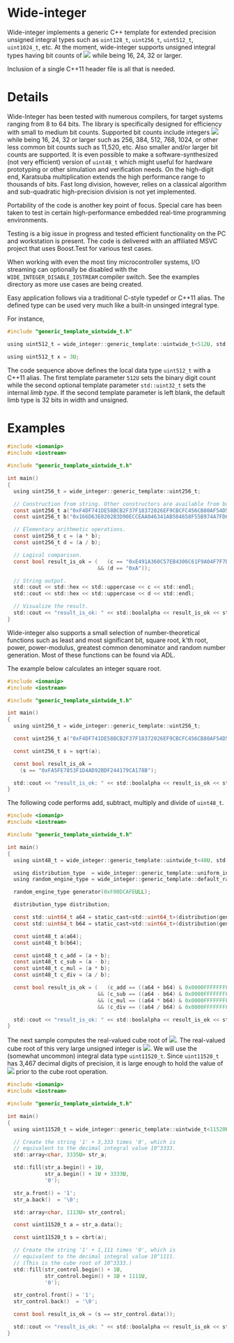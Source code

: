 # Wide-integer
Wide-integer implements a generic C++ template for extended precision unsigned integral types such as `uint128_t`, `uint256_t`, `uint512_t`, `uint1024_t`, etc. At the moment, wide-integer supports unsigned integral types having bit counts of <img src="https://render.githubusercontent.com/render/math?math=1{\ldots}63{\times}2^{N}"> while being 16, 24, 32 or larger.

Inclusion of a single C++11 header file is all that is needed.

# Details
Wide-Integer has been tested with numerous compilers, for target systems ranging from 8 to 64 bits. The library is specifically designed for efficiency with small to medium bit counts. Supported bit counts include integers <img src="https://render.githubusercontent.com/render/math?math=1{\ldots}63{\times}2^{N}"> while being 16, 24, 32 or larger such as 256, 384, 512, 768, 1024, or other less common bit counts such as 11,520, etc. Also smaller and/or larger bit counts are supported. It is even possible to make a software-synthesized (not very efficient) version of `uint48_t` which might useful for hardware prototyping or other simulation and verification needs. On the high-digit end, Karatsuba multiplication extends the high performance range to thousands of bits. Fast long division, however, relies on a classical algorithm and sub-quadratic high-precision division is not yet implemented.

Portability of the code is another key point of focus. Special care has been taken to test in certain high-performance embedded real-time programming environments.

Testing is a big issue in progress and tested efficient functionality on the PC and workstation is present. The code is delivered with an affiliated MSVC project that uses Boost.Test for various test cases.

When working with even the most tiny microcontroller systems, I/O streaming can optionally be disabled with the `WIDE_INTEGER_DISABLE_IOSTREAM` compiler switch. See the examples directory as more use cases are being created.

Easy application follows via a traditional C-style typedef or C++11 alias. The defined type can be used very much like a built-in unsinged integral type.

For instance,

```C
#include "generic_template_uintwide_t.h"

using uint512_t = wide_integer::generic_template::uintwide_t<512U, std::uint32_t>;

using uint512_t x = 3U;
```

The code sequence above defines the local data type `uint512_t` with a C++11 alias. The first template parameter `512U` sets the binary digit count while the second optional template parameter `std::uint32_t` sets the internal _limb_ _type_. If the second template parameter is left blank, the default limb type is 32 bits in width and unsigned.

# Examples

```C
#include <iomanip>
#include <iostream>

#include "generic_template_uintwide_t.h"

int main()
{
  using uint256_t = wide_integer::generic_template::uint256_t;

  // Construction from string. Other constructors are available from built-in types.
  const uint256_t a("0xF4DF741DE58BCB2F37F18372026EF9CBCFC456CB80AF54D53BDEED78410065DE");
  const uint256_t b("0x166D63E0202B3D90ECCEAA046341AB504658F55B974A7FD63733ECF89DD0DF75");

  // Elementary arithmetic operations.
  const uint256_t c = (a * b);
  const uint256_t d = (a / b);

  // Logical comparison.
  const bool result_is_ok = (   (c == "0xE491A360C57EB4306C61F9A04F7F7D99BE3676AAD2D71C5592D5AE70F84AF076")
                             && (d == "0xA"));

  // String output.
  std::cout << std::hex << std::uppercase << c << std::endl;
  std::cout << std::hex << std::uppercase << d << std::endl;

  // Visualize the result.
  std::cout << "result_is_ok: " << std::boolalpha << result_is_ok << std::endl;
}
```

Wide-integer also supports a small selection of number-theoretical functions such as least and most significant bit, square root, k'th root, power, power-modulus, greatest common denominator and random number generation. Most of these functions can be found via ADL.

The example below calculates an integer square root.

```C
#include <iomanip>
#include <iostream>

#include "generic_template_uintwide_t.h"

int main()
{
  using uint256_t = wide_integer::generic_template::uint256_t;

  const uint256_t a("0xF4DF741DE58BCB2F37F18372026EF9CBCFC456CB80AF54D53BDEED78410065DE");

  const uint256_t s = sqrt(a);

  const bool result_is_ok =
    (s == "0xFA5FE7853F1D4AD92BDF244179CA178B");

  std::cout << "result_is_ok: " << std::boolalpha << result_is_ok << std::endl;
}
```

The following code performs add, subtract, multiply and divide of `uint48_t`.

```C
#include <iomanip>
#include <iostream>

#include "generic_template_uintwide_t.h"

int main()
{
  using uint48_t = wide_integer::generic_template::uintwide_t<48U, std::uint8_t>;

  using distribution_type  = wide_integer::generic_template::uniform_int_distribution<48U, std::uint8_t>;
  using random_engine_type = wide_integer::generic_template::default_random_engine   <48U, std::uint8_t>;

  random_engine_type generator(0xF00DCAFEULL);

  distribution_type distribution;

  const std::uint64_t a64 = static_cast<std::uint64_t>(distribution(generator));
  const std::uint64_t b64 = static_cast<std::uint64_t>(distribution(generator));

  const uint48_t a(a64);
  const uint48_t b(b64);

  const uint48_t c_add = (a + b);
  const uint48_t c_sub = (a - b);
  const uint48_t c_mul = (a * b);
  const uint48_t c_div = (a / b);

  const bool result_is_ok = (   (c_add == ((a64 + b64) & 0x0000FFFFFFFFFFFFULL))
                             && (c_sub == ((a64 - b64) & 0x0000FFFFFFFFFFFFULL))
                             && (c_mul == ((a64 * b64) & 0x0000FFFFFFFFFFFFULL))
                             && (c_div == ((a64 / b64) & 0x0000FFFFFFFFFFFFULL)));

  std::cout << "result_is_ok: " << std::boolalpha << result_is_ok << std::endl;
}
```

The next sample computes the real-valued cube root of <img src="https://render.githubusercontent.com/render/math?math=10^{3,333}">. The real-valued cube root of this very large unsigned integer is <img src="https://render.githubusercontent.com/render/math?math=10^{1,111}">. We will use the (somewhat uncommon) integral data type `uint11520_t`. Since `uint11520_t` has 3,467 decimal digits of precision, it is large enough to hold the value of <img src="https://render.githubusercontent.com/render/math?math=10^{3,333}"> prior to the cube root operation.

```C
#include <iomanip>
#include <iostream>

#include "generic_template_uintwide_t.h"

int main()
{
  using uint11520_t = wide_integer::generic_template::uintwide_t<11520U, std::uint32_t>;

  // Create the string '1' + 3,333 times '0', which is
  // equivalent to the decimal integral value 10^3333.
  std::array<char, 3335U> str_a;

  std::fill(str_a.begin() + 1U,
            str_a.begin() + 1U + 3333U,
            '0');

  str_a.front() = '1';
  str_a.back()  = '\0';

  std::array<char, 1113U> str_control;

  const uint11520_t a = str_a.data();

  const uint11520_t s = cbrt(a);

  // Create the string '1' + 1,111 times '0', which is
  // equivalent to the decimal integral value 10^1111.
  // (This is the cube root of 10^3333.)
  std::fill(str_control.begin() + 1U,
            str_control.begin() + 1U + 1111U,
            '0');

  str_control.front() = '1';
  str_control.back()  = '\0';

  const bool result_is_ok = (s == str_control.data());

  std::cout << "result_is_ok: " << std::boolalpha << result_is_ok << std::endl;
}
```
